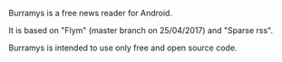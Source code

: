 Burramys is a free news reader for Android.

It is based on "Flym" (master branch on 25/04/2017) and "Sparse rss".

Burramys is intended to use only free and open source code.
